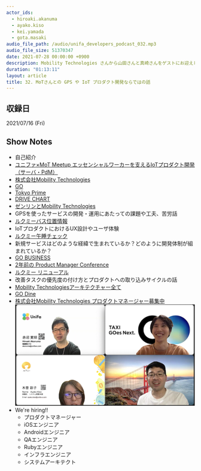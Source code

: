 ```yaml
---
actor_ids:
  - hiroaki.akanuma
  - ayako.kiso
  - kei.yamada
  - gota.masaki
audio_file_path: /audio/unifa_developers_podcast_032.mp3
audio_file_size: 51370347
date: 2021-07-28 00:00:00 +0900
description: Mobility Technologies さんから山田さんと真崎さんをゲストにお迎えし、赤沼、木曽と四人で GPS や IoT プロダクト開発ならではの苦労話や開発の進め方などについて話しました。
duration: "01:13:11"
layout: article
title: 32. MoTさんとの GPS や IoT プロダクト開発ならではの話
---
```


## 収録日

2021/07/16 (Fri)

## Show Notes

- 自己紹介
- [ユニファ×MoT Meetup エッセンシャルワーカーを支えるIoTプロダクト開発（サーバ・PdM）](https://unifa.connpass.com/event/209167/)
- [株式会社Mobility Technologies](https://mo-t.com/#service)
- [GO](https://go.mo-t.com/)
- [Tokyo Prime](https://www.tokyo-prime.jp/)
- [DRIVE CHART](https://drive-chart.com/)
- [ゼンリンとMobility Technologies](https://mo-t.com/news/pr/2020/04/22/211827cd-343b-5398-b358-987d4c3e86f1/)
- GPSを使ったサービスの開発・運用にあたっての課題や工夫、苦労話
- [ルクミーバス位置情報](https://lookmee.jp/bus/)
- IoTプロダクトにおけるUX設計やユーザ体験
- [ルクミー午睡チェック](https://lookmee.jp/gosui/)
- 新規サービスはどのような経緯で生まれているか？どのように開発体制が組まれているか？
- [GO BUSINESS](https://go.mo-t.com/business/)
- [2年前の Product Manager Conference](https://2019.pmconf.jp/sessions/2019/11/12/S1-021/)
- [ルクミー リニューアル](https://unifa-e.com/news/release/entry-345.html)
- 改善タスクの優先度の付け方とプロダクトへの取り込みサイクルの話
- [Mobility Technologiesアーキテクチャー全て](https://techbookfest.org/product/5873782252109824?productVariantID=4622977314324480)
- [GO Dine](https://go-dine.jp/)
- [株式会社Mobility Technologies プロダクトマネージャー募集中](https://hrmos.co/pages/mo-t/jobs/3000000)
![members](/images/snapshots/32/members.png)
- We're hiring!!
  - プロダクトマネージャー
  - iOSエンジニア
  - Androidエンジニア
  - QAエンジニア
  - Rubyエンジニア
  - インフラエンジニア 
  - システムアーキテクト